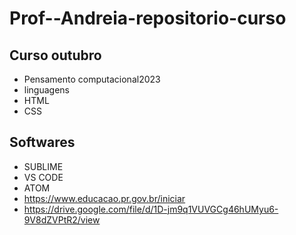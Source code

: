 # Prof--Andreia-repositorio-curso
## Curso outubro
- Pensamento computacional2023
- linguagens 
- HTML
- CSS
## Softwares
- SUBLIME
- VS CODE
- ATOM
- https://www.educacao.pr.gov.br/iniciar
- https://drive.google.com/file/d/1D-jm9q1VUVGCg46hUMyu6-9V8dZVPtR2/view
